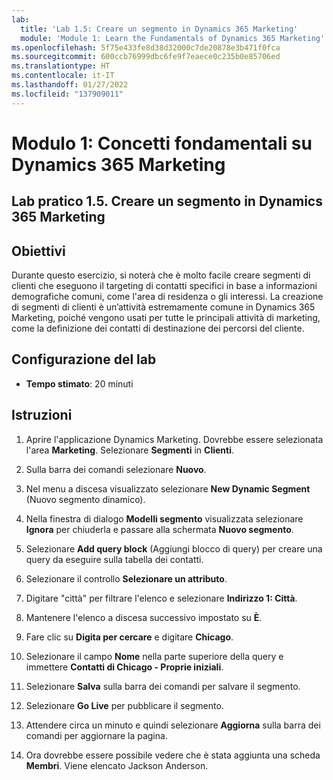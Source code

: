 ```yaml
---
lab:
  title: 'Lab 1.5: Creare un segmento in Dynamics 365 Marketing'
  module: 'Module 1: Learn the Fundamentals of Dynamics 365 Marketing'
ms.openlocfilehash: 5f75e433fe8d38d32000c7de20878e3b471f0fca
ms.sourcegitcommit: 600ccb76999dbc6fe9f7eaece0c235b0e85706ed
ms.translationtype: HT
ms.contentlocale: it-IT
ms.lasthandoff: 01/27/2022
ms.locfileid: "137909011"
---
```

<a name="module-1-learn-the-fundamentals-of-dynamics-365-marketing"></a>Modulo 1: Concetti fondamentali su Dynamics 365 Marketing
========================

## <a name="practice-lab-15---create-a-segment-in-dynamics-365-marketing"></a>Lab pratico 1.5. Creare un segmento in Dynamics 365 Marketing

## <a name="objectives"></a>Obiettivi

Durante questo esercizio, si noterà che è molto facile creare segmenti di clienti che eseguono il targeting di contatti specifici in base a informazioni demografiche comuni, come l'area di residenza o gli interessi. La creazione di segmenti di clienti è un’attività estremamente comune in Dynamics 365 Marketing, poiché vengono usati per tutte le principali attività di marketing, come la definizione dei contatti di destinazione dei percorsi del cliente.

## <a name="lab-setup"></a>Configurazione del lab

  - **Tempo stimato**: 20 minuti

## <a name="instructions"></a>Istruzioni


1. Aprire l'applicazione Dynamics Marketing. Dovrebbe essere selezionata l'area **Marketing**. Selezionare **Segmenti** in **Clienti**.

2. Sulla barra dei comandi selezionare **Nuovo**.

3. Nel menu a discesa visualizzato selezionare **New Dynamic Segment** (Nuovo segmento dinamico).

4. Nella finestra di dialogo **Modelli segmento** visualizzata selezionare **Ignora** per chiuderla e passare alla schermata **Nuovo segmento**.

5. Selezionare **Add query block** (Aggiungi blocco di query) per creare una query da eseguire sulla tabella dei contatti. 

6. Selezionare il controllo **Selezionare un attributo**.

7. Digitare "città" per filtrare l'elenco e selezionare **Indirizzo 1: Città**.

8. Mantenere l'elenco a discesa successivo impostato su **È**. 

9. Fare clic su **Digita per cercare** e digitare **Chicago**.

10. Selezionare il campo **Nome** nella parte superiore della query e immettere **Contatti di Chicago - Proprie iniziali**.

11. Selezionare **Salva** sulla barra dei comandi per salvare il segmento.

12. Selezionare **Go Live** per pubblicare il segmento. 

13. Attendere circa un minuto e quindi selezionare **Aggiorna** sulla barra dei comandi per aggiornare la pagina. 

14. Ora dovrebbe essere possibile vedere che è stata aggiunta una scheda **Membri**. Viene elencato Jackson Anderson.
